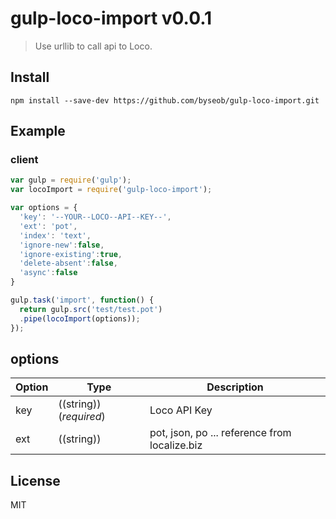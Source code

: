 # gulp-loco-import v0.0.1

> Use urllib to call api to Loco.


## Install

```
npm install --save-dev https://github.com/byseob/gulp-loco-import.git
```


## Example

### client

```js
var gulp = require('gulp');
var locoImport = require('gulp-loco-import');

var options = {
  'key': '--YOUR--LOCO--API--KEY--',
  'ext': 'pot',
  'index': 'text',
  'ignore-new':false,
  'ignore-existing':true,
  'delete-absent':false,
  'async':false
}

gulp.task('import', function() {
  return gulp.src('test/test.pot')
  .pipe(locoImport(options));
});
```

## options
Option     | Type                             | Description
---------- | -------------------------------- | --------------
key        | ((string))(_required_)           | Loco API Key
ext        | ((string))                       | pot, json, po ... reference from localize.biz

## License

MIT
